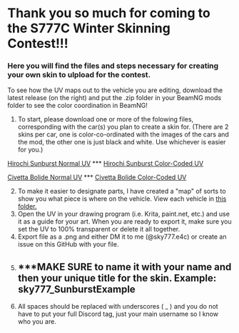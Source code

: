 # Thank you so much for coming to the S777C Winter Skinning Contest!!!
### Here you will find the files and steps necessary for creating your own skin to ulpload for the contest.
To see how the UV maps out to the vehicle you are editing, download the latest release (on the right) and put the .zip folder in your BeamNG mods folder to see the color coordination in BeamNG!

1. To start, please download one or more of the folowing files, corresponding with the car(s) you plan to create a skin for. (There are 2 skins per car, one is color-co-ordinated with the images of the cars and the mod, the other one is just black and white. Use whichever is easier for you.)

[Hirochi Sunburst Normal UV](<downloadUVs/Sunburst UV.png>) ***
[Hirochi Sunburst Color-Coded UV](<downloadUVs/Sunburst Colored UV.png>)

[Civetta Bolide Normal UV](<downloadUVs/Bolide UV.png>) ***
[Civetta Bolide Color-Coded UV](<downloadUVs/Bolide Colored UV.png>)

2. To make it easier to designate parts, I have created a "map" of sorts to show you what piece is where on the vehicle. View each vehicle in [this folder.](<mappedVehicles>)
3. Open the UV in your drawing program (i.e. Krita, paint.net, etc.) and use it as a guide for your art. When you are ready to export it, make sure you set the UV to 100% transparent or delete it all together.
4. Export file as a .png and either DM it to me (@sky777.e4c) or create an issue on this GitHub with your file.
5. ## ***MAKE SURE to name it with your name and then your unique title for the skin. Example: sky777_SunburstExample
6. All spaces should be replaced with underscores ( _ ) and you do not have to put your full Discord tag, just your main username so I know who you are.